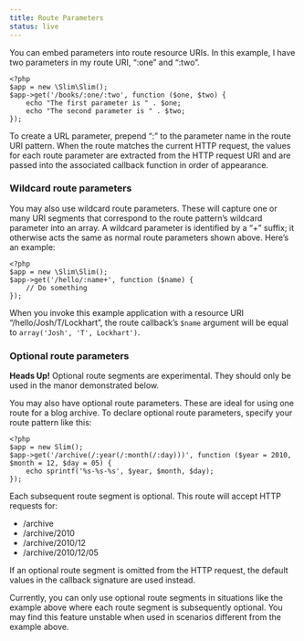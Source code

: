 ```yaml
---
title: Route Parameters
status: live
---
```


You can embed parameters into route resource URIs. In this example, I have two parameters in my
route URI, “:one” and “:two”.

    <?php
    $app = new \Slim\Slim();
    $app->get('/books/:one/:two', function ($one, $two) {
        echo "The first parameter is " . $one;
        echo "The second parameter is " . $two;
    });

To create a URL parameter, prepend “:” to the parameter name in the route URI pattern. When the route matches the
current HTTP request, the values for each route parameter are extracted from the HTTP request URI and are passed
into the associated callback function in order of appearance.

### Wildcard route parameters

You may also use wildcard route parameters. These will capture one or many URI segments that correspond to the route
pattern’s wildcard parameter into an array. A wildcard parameter is identified by a “+” suffix; it otherwise acts
the same as normal route parameters shown above. Here’s an example:

    <?php
    $app = new \Slim\Slim();
    $app->get('/hello/:name+', function ($name) {
        // Do something
    });

When you invoke this example application with a resource URI “/hello/Josh/T/Lockhart”, the route callback’s `$name`
argument will be equal to `array('Josh', 'T', Lockhart')`.

### Optional route parameters

<div class="alert alert-warning">
    <strong>Heads Up!</strong> Optional route segments are experimental. They should only be used
    in the manor demonstrated below.
</div>

You may also have optional route parameters. These are ideal for using one route for a blog archive. To declare
optional route parameters, specify your route pattern like this:

    <?php
    $app = new Slim();
    $app->get('/archive(/:year(/:month(/:day)))', function ($year = 2010, $month = 12, $day = 05) {
        echo sprintf('%s-%s-%s', $year, $month, $day);
    });

Each subsequent route segment is optional. This route will accept HTTP requests for:

* /archive
* /archive/2010
* /archive/2010/12
* /archive/2010/12/05

If an optional route segment is omitted from the HTTP request, the default values in the callback signature are
used instead.

Currently, you can only use optional route segments in situations like the example above where each route segment is
subsequently optional. You may find this feature unstable when used in scenarios different from the example above.
